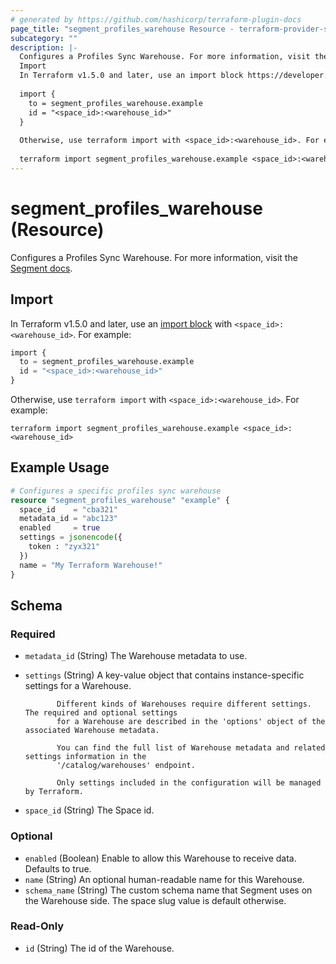 ```yaml
---
# generated by https://github.com/hashicorp/terraform-plugin-docs
page_title: "segment_profiles_warehouse Resource - terraform-provider-segment"
subcategory: ""
description: |-
  Configures a Profiles Sync Warehouse. For more information, visit the Segment docs https://segment.com/docs/unify/profiles-sync/overview/.
  Import
  In Terraform v1.5.0 and later, use an import block https://developer.hashicorp.com/terraform/language/import with <space_id>:<warehouse_id>. For example:
  
  import {
    to = segment_profiles_warehouse.example
    id = "<space_id>:<warehouse_id>"
  }
  
  Otherwise, use terraform import with <space_id>:<warehouse_id>. For example:
  
  terraform import segment_profiles_warehouse.example <space_id>:<warehouse_id>
---
```


# segment_profiles_warehouse (Resource)

Configures a Profiles Sync Warehouse. For more information, visit the [Segment docs](https://segment.com/docs/unify/profiles-sync/overview/).

## Import

In Terraform v1.5.0 and later, use an [import block](https://developer.hashicorp.com/terraform/language/import) with `<space_id>:<warehouse_id>`. For example:

```terraform
import {
  to = segment_profiles_warehouse.example
  id = "<space_id>:<warehouse_id>"
}
```

Otherwise, use `terraform import` with `<space_id>:<warehouse_id>`. For example:

```console
terraform import segment_profiles_warehouse.example <space_id>:<warehouse_id>
```

## Example Usage

```terraform
# Configures a specific profiles sync warehouse
resource "segment_profiles_warehouse" "example" {
  space_id    = "cba321"
  metadata_id = "abc123"
  enabled     = true
  settings = jsonencode({
    token : "zyx321"
  })
  name = "My Terraform Warehouse!"
}
```

<!-- schema generated by tfplugindocs -->
## Schema

### Required

- `metadata_id` (String) The Warehouse metadata to use.
- `settings` (String) A key-value object that contains instance-specific settings for a Warehouse.
			
			 Different kinds of Warehouses require different settings. The required and optional settings
			 for a Warehouse are described in the 'options' object of the associated Warehouse metadata.
			
			 You can find the full list of Warehouse metadata and related settings information in the
			 '/catalog/warehouses' endpoint.
			 
			 Only settings included in the configuration will be managed by Terraform.
- `space_id` (String) The Space id.

### Optional

- `enabled` (Boolean) Enable to allow this Warehouse to receive data. Defaults to true.
- `name` (String) An optional human-readable name for this Warehouse.
- `schema_name` (String) The custom schema name that Segment uses on the Warehouse side. The space slug value is default otherwise.

### Read-Only

- `id` (String) The id of the Warehouse.
